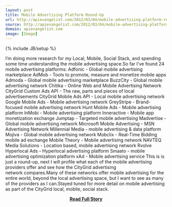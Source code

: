 ```yaml
---
layout: post
title: Mobile Advertising Platform Round-Up
url: http://apievangelist.com/2012/03/04/mobile-advertising-platform-round-up/
source: http://apievangelist.com/2012/03/04/mobile-advertising-platform-round-up/
domain: apievangelist.com
image: [Image]
---
```

{% include JB/setup %}<p><!DOCTYPE html PUBLIC "-//W3C//DTD XHTML 1.0 Transitional//EN"
    "http://www.w3.org/TR/xhtml1/DTD/xhtml1-transitional.dtd">
<html xmlns="http://www.w3.org/1999/xhtml">
  <head>
    <title></title>
  </head>
  <body>
    I’m doing more research for my&nbsp;Local, Mobile, Social Stack, and spending some time understanding the mobile advertising space.So far I’ve found 24 mobile advertising platforms:
    Adfonic&nbsp;- Global mobile advertising marketplace AdMob&nbsp;- Tools to promote, measure and monetize mobile apps Admoda&nbsp;- Global mobile advertising marketplace BuzzCity&nbsp;- Global
    mobile advertising network Chitika&nbsp;- Online Web and Mobile Advertising Network CityGrid Custom Ads API&nbsp;- The raw, parts and pieces of local advertisements CityGrid Mobile Ads API&nbsp;-
    Local mobile advertising network Google Mobile Ads&nbsp;- Mobile advertising network GreyStripe&nbsp;- Brand-focused mobile advertising network Hunt Mobile Ads&nbsp;- Mobile advertising platform
    InMobi&nbsp;- Mobile advertising platform Inneractive&nbsp;- Mobile app monetization exchange Jumptap&nbsp;- Targeted mobile advertising Madvertise&nbsp;- Global mobile advertising network
    Microsoft Mobile Advertising&nbsp;- MSN Advertising Network Millennial Media&nbsp;- mobile advertising &amp; data platform Mojiva&nbsp;- Global mobile advertising network Mobclix&nbsp;- Real-Time
    Bidding mobile ad exchange Mobile Theory&nbsp;- Mobile advertising network NAVTEQ Media Solutions&nbsp;- Location based, mobile advertising network Rvolve Hyperlocal Ads&nbsp;- Hyperlocal
    advertising platform Smaato&nbsp;- mobile advertising optimization platform xAd&nbsp;- Mobile advertising service This is is just a round-up, next I will profile what each of the mobile
    advertising providers offer and see how the&nbsp;CityGrid advertising network&nbsp;compares.Many of these networks offer mobile advertising for the entire world, beyond the local advertising
    space, but I want to see as many of the providers as I can.Stayed tuned for more detail on mobile advertising as part of the&nbsp;CityGrid local, mobile, social stack.
  </body>
</html></p>
<center><p><a href="http://apievangelist.com/2012/03/04/mobile-advertising-platform-round-up/" style='padding:25px; font-sze:18px; font-weight: bold;'>Read Full Story</a></p></center>
